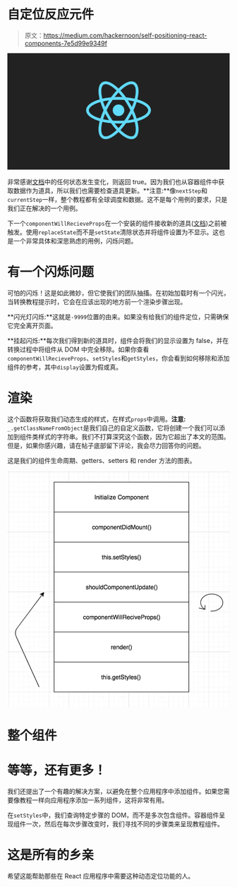 # 自定位反应元件

> 原文：<https://medium.com/hackernoon/self-positioning-react-components-7e5d99e9349f>

![](img/54eddf1ce634f667ba77a4fbffd0615a.png)

非常感谢[文档](https://medium.com/u/10e7d71b6655#shouldcomponentupdate)中的任何状态发生变化，则返回 true。因为我们也从容器组件中获取数据作为道具，所以我们也需要检查道具更新。**注意:**像`nextStep`和`currentStep`一样，整个教程都有全球调度和数据。这不是每个用例的要求，只是我们正在解决的一个用例。

下一个`componentWillRecieveProps`在一个安装的组件接收新的道具([文档](https://facebook.github.io/react/docs/react-component.html#componentwillreceiveprops))之前被触发。使用`replaceState`而不是`setState`清除状态并将组件设置为不显示。这也是一个非常具体和深思熟虑的用例，闪烁问题。

# 有一个闪烁问题

可怕的闪烁！这是如此微妙，但它使我们的团队抽搐。在初始加载时有一个闪光，当转换教程提示时，它会在应该出现的地方前一个渲染步骤出现。

**闪光灯闪烁:**这就是`-9999`位置的由来。如果没有给我们的组件定位，只需确保它完全离开页面。

**挂起闪烁:**每次我们得到新的道具时，组件会将我们的显示设置为 false，并在转换过程中将组件从 DOM 中完全移除。如果你查看`componentWillRecieveProps`、`setStyles`和`getStyles`，你会看到如何移除和添加组件的参考，其中`display`设置为假或真。

# 渲染

这个函数将获取我们动态生成的样式，在样式`props`中调用。**注意:** `_.getClassNameFromObject`是我们自己的自定义函数，它将创建一个我们可以添加到组件类样式的字符串。我们不打算深究这个函数，因为它超出了本文的范围。但是，如果你感兴趣，请在帖子底部留下评论，我会尽力回答你的问题。

这是我们的组件生命周期、getters、setters 和 render 方法的图表。

![](img/afd2c55f219fa55842f33b9471fb923e.png)

# 整个组件

# 等等，还有更多！

我们还提出了一个有趣的解决方案，以避免在整个应用程序中添加组件。如果您需要像教程一样向应用程序添加一系列组件，这将非常有用。

在`setStyles`中，我们查询特定步骤的 DOM，而不是多次包含组件。容器组件呈现组件一次，然后在每次步骤改变时，我们寻找不同的步骤类来呈现教程组件。

# 这是所有的乡亲

希望这能帮助那些在 React 应用程序中需要这种动态定位功能的人。